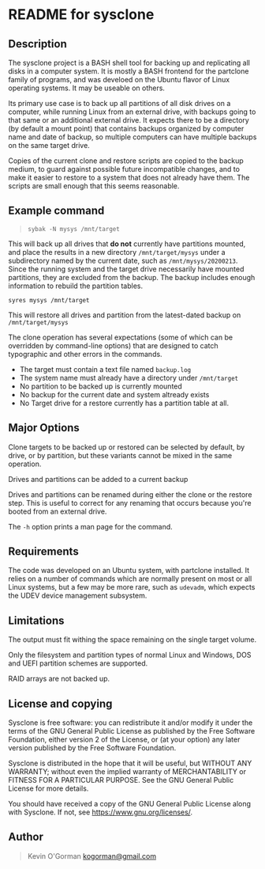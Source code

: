 # README for sysclone

## Description
The sysclone project is a BASH shell tool for backing up and replicating all disks in a computer system.  It is mostly a BASH frontend for the partclone family of programs, and was develoed on the Ubuntu flavor of Linux operating systems.  It may be useable on others.

Its primary use case is to back up all partitions of all disk drives on a computer, while running Linux from an external drive, with backups going to that same or an additional external drive. It expects there to be a directory (by default a mount point) that contains backups organized by computer name and date of backup, so multiple computers can have multiple backups on the same target drive.

Copies of the current clone and restore scripts are copied to the backup medium, to guard against possible future incompatible changes, and to make it easier to restore to a system that does not already have them.  The scripts are small enough that this seems reasonable.

## Example command

> `sybak -N mysys /mnt/target`

This will back up all drives that **do not** currently have partitions mounted, and place the results in a new directory `/mnt/target/mysys` under a subdirectory named by the current date, such as `/mnt/mysys/20200213`.  Since the running system and the target drive necessarily have mounted partitions, they are excluded from the backup.  The backup includes enough information to rebuild the partition tables.

`syres mysys /mnt/target`

This will restore all drives and partition from the latest-dated backup on `/mnt/target/mysys`

The clone operation has several expectations (some of which can be overridden by command-line options) that are designed to catch typographic and other errors in the commands.

- The target must contain a text file named `backup.log`
- The system name must already have a directory under `/mnt/target`
- No partition to be backed up is currently mounted
- No backup for the current date and system altready exists
- No Target drive for a restore currently has a partition table at all.

## Major Options

Clone targets to be backed up or restored can be selected by default, by drive, or by partition, but these variants cannot be mixed in the same operation.

Drives and partitions can be added to a current backup

Drives and partitions can be renamed during either the clone or the restore step.  This is useful to correct for any renaming that occurs because you're booted from an external drive.

The `-h` option prints a man page for the command.

## Requirements

The code was developed on an Ubuntu system, with partclone installed.  It relies on a number of commands which are normally present on most or all Linux systems, but a few may be more rare, such as `udevadm`, which expects the UDEV device management subsystem.

## Limitations

The output must fit withing the space remaining on the single target volume.

Only the filesystem and partition types of normal Linux and Windows, DOS and UEFI partition schemes are supported.

RAID arrays are not backed up.

## License and copying

Sysclone is free software: you can redistribute it and/or modify it under the terms of the GNU General Public License as published by the Free Software Foundation, either version 2 of the License, or (at your option) any later version published by the Free Software Foundation.

Sysclone is distributed in the hope that it will be useful, but WITHOUT ANY WARRANTY; without even the implied warranty of MERCHANTABILITY or FITNESS FOR A PARTICULAR PURPOSE.  See the GNU General Public License for more details.

You should have received a copy of the GNU General Public License along with Sysclone.  If not, see <https://www.gnu.org/licenses/>.

## Author
> Kevin O'Gorman
> kogorman@gmail.com
